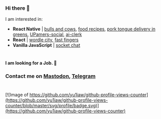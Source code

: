 ### Hi there 👋
I am interested in:
- **React Native** | [bulls and cows](https://drive.google.com/file/d/1MlImDa_M-etUSS2aNn7Nv5V2_PBjOczK/view?usp=sharing), [food recipes](https://drive.google.com/file/d/1F6bQLXij8O5_6ikwa8k1IsjdYZMK036N/view?usp=share_link), [pork tongue delivery in greens](https://expo.dev/@yu1ia/uber-eats), [UPamers-social](https://expo.dev/@yu1ia/epam-project), [ai-clerk](https://expo.dev/@yu1ia/chatGPT-app)
- **React** | [wordle city](https://wordle-british-city.netlify.app), [fast fingers](https://yu1ia-warming-up-fingers.netlify.app)
- **Vanilla JavaScript** | [socket chat](https://chat-u6d0.onrender.com)
#
  

#### I am looking for a Job. :mega:


### Contact me on <a rel="me" href="https://ohai.social/@yu1ia">Mastodon</a>, <a href="https://t.me/yu1iaw">Telegram</a>
#
[![Image of https://github.com/yu1iaw/github-profile-views-counter](https://github.com/yu1iaw/github-profile-views-counter/blob/master/svg/profile/badge.svg)](https://github.com/yu1iaw/github-profile-views-counter)

